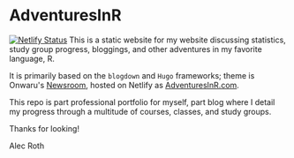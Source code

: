 # AdventuresInR
[![Netlify Status](https://api.netlify.com/api/v1/badges/5f0cc56e-5605-4a7a-9019-2f23c7ffb54b/deploy-status)](https://app.netlify.com/sites/optimistic-hypatia-458a83/deploys)
This is a static website for my website discussing statistics, study group progress, bloggings, and other adventures in my favorite language, R.

It is primarily based on the `blogdown` and `Hugo` frameworks; theme is Onwaru's [Newsroom](https://github.com/onweru/newsroom), hosted on Netlify as [AdventuresInR.com](AdventuresInR.com).

This repo is part professional portfolio for myself, part blog where I detail my progress through a multitude of courses, classes, and study groups.

Thanks for looking!

Alec Roth

